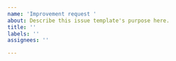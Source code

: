 ```yaml
---
name: 'Improvement request '
about: Describe this issue template's purpose here.
title: ''
labels: ''
assignees: ''

---
```



